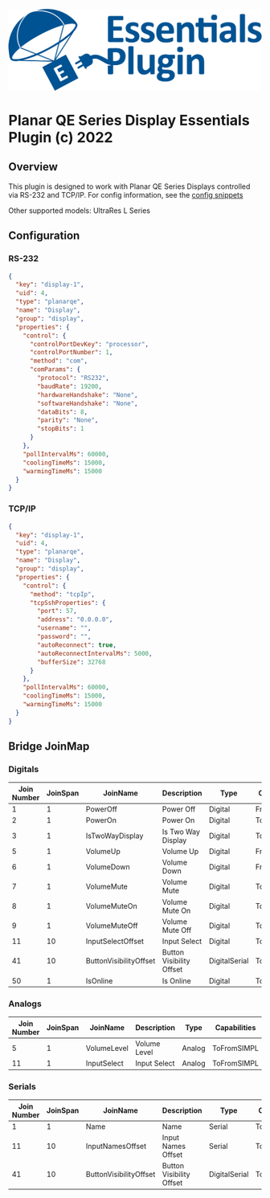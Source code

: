 ![PepperDash Essentials Plugin Logo](/images/essentials-plugin-blue.png)

# Planar QE Series Display Essentials Plugin (c) 2022

## Overview

This plugin is designed to work with Planar QE Series Displays controlled via RS-232 and  TCP/IP. For config information, see the [config snippets](##Configuration)

Other supported models:
UltraRes L Series

## Configuration

### RS-232

```json
{
  "key": "display-1",
  "uid": 4,
  "type": "planarqe",
  "name": "Display",
  "group": "display",
  "properties": {
    "control": {
      "controlPortDevKey": "processor",
      "controlPortNumber": 1,
      "method": "com",
      "comParams": {
        "protocol": "RS232",
        "baudRate": 19200,
        "hardwareHandshake": "None",
        "softwareHandshake": "None",
        "dataBits": 8,
        "parity": "None",
        "stopBits": 1
      }
    },
    "pollIntervalMs": 60000,
    "coolingTimeMs": 15000,
    "warmingTimeMs": 15000
  }
}
```

### TCP/IP

```json
{
  "key": "display-1",
  "uid": 4,
  "type": "planarqe",
  "name": "Display",
  "group": "display",
  "properties": {
    "control": {
      "method": "tcpIp",
      "tcpSshProperties": {
        "port": 57,
        "address": "0.0.0.0",
        "username": "",
        "password": "",
        "autoReconnect": true,
        "autoReconnectIntervalMs": 5000,
        "bufferSize": 32768
      }
    },
    "pollIntervalMs": 60000,
    "coolingTimeMs": 15000,
    "warmingTimeMs": 15000
  }
}
```

## Bridge JoinMap

### Digitals

| Join Number | JoinSpan | JoinName               | Description              | Type          | Capabilities |
| ----------- | -------- | ---------------------- | ------------------------ | ------------- | ------------ |
| 1           | 1        | PowerOff               | Power Off                | Digital       | FromSIMPL    |
| 2           | 1        | PowerOn                | Power On                 | Digital       | ToFromSIMPL  |
| 3           | 1        | IsTwoWayDisplay        | Is Two Way Display       | Digital       | ToSIMPL      |
| 5           | 1        | VolumeUp               | Volume Up                | Digital       | FromSIMPL    |
| 6           | 1        | VolumeDown             | Volume Down              | Digital       | FromSIMPL    |
| 7           | 1        | VolumeMute             | Volume Mute              | Digital       | ToFromSIMPL  |
| 8           | 1        | VolumeMuteOn           | Volume Mute On           | Digital       | ToFromSIMPL  |
| 9           | 1        | VolumeMuteOff          | Volume Mute Off          | Digital       | ToFromSIMPL  |
| 11          | 10       | InputSelectOffset      | Input Select             | Digital       | ToFromSIMPL  |
| 41          | 10       | ButtonVisibilityOffset | Button Visibility Offset | DigitalSerial | ToFromSIMPL  |
| 50          | 1        | IsOnline               | Is Online                | Digital       | ToSIMPL      |

### Analogs

| Join Number | JoinSpan | JoinName    | Description  | Type   | Capabilities |
| ----------- | -------- | ----------- | ------------ | ------ | ------------ |
| 5           | 1        | VolumeLevel | Volume Level | Analog | ToFromSIMPL  |
| 11          | 1        | InputSelect | Input Select | Analog | ToFromSIMPL  |

### Serials

| Join Number | JoinSpan | JoinName               | Description              | Type          | Capabilities |
| ----------- | -------- | ---------------------- | ------------------------ | ------------- | ------------ |
| 1           | 1        | Name                   | Name                     | Serial        | ToSIMPL      |
| 11          | 10       | InputNamesOffset       | Input Names Offset       | Serial        | ToSIMPL      |
| 41          | 10       | ButtonVisibilityOffset | Button Visibility Offset | DigitalSerial | ToFromSIMPL  |